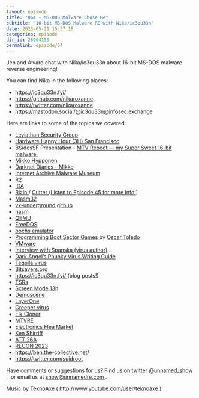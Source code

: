 ```yaml
---
layout: episode
title: "064 - MS-DOS Malware Chose Me"
subtitle: "16-bit MS-DOS Malware RE with Nika/ic3qu33n"
date: 2023-05-21 15:37:18
categories: episode
dir_id: 26904153
permalink: episode/64
---
```

<p dir="ltr">
 Jen and Alvaro chat with Nika/ic3qu33n about 16-bit MS-DOS malware reverse engineering!
</p>
<p dir="ltr">
 You can find Nika in the following places:
</p>
<ul>
 <li dir="ltr">
  <a href="https://ic3qu33n.fyi/">
   https://ic3qu33n.fyi/
  </a>
 </li>
 <li dir="ltr">
  <a href="https://github.com/nikaroxanne">
   https://github.com/nikaroxanne
  </a>
 </li>
 <li dir="ltr">
  <a href="https://twitter.com/nikaroxanne">
   https://twitter.com/nikaroxanne
  </a>
 </li>
 <li dir="ltr">
  <a href="https://mastodon.social/@ic3qu33n@infosec.exchange">
    https://mastodon.social/@ic3qu33n@infosec.exchange
  </a>
 </li>
</ul>
<p dir="ltr">
 Here are links to some of the topics we covered:
</p>
<ul>
 <li dir="ltr">
  <a href="https://www.leviathansecurity.com/">
   Leviathan Security Group
  </a>
 </li>
 <li dir="ltr">
  <a href="https://www.meetup.com/hardwarehappyhoursf/">
   Hardware Happy Hour (3H) San Francisco
  </a>
 </li>
 <li dir="ltr">
  BSidesSF Presentation -
  <a href="https://www.youtube.com/watch?v=XIa0ThCbLfs">
   MTV Reboot — my Super Sweet 16-bit malware.
  </a>
 </li>
 <li dir="ltr">
  <a href="https://mikko.com/">
   Mikko Hypponen
  </a>
 </li>
 <li dir="ltr">
  <a href="https://darknetdiaries.com/episode/74/">
   Darknet Diaries - Mikko
  </a>
 </li>
 <li dir="ltr">
  <a href="https://archive.org/details/malwaremuseum">
   Internet Archive Malware Museum
  </a>
 </li>
 <li dir="ltr">
  <a href="https://rada.re/n/">
   R2
  </a>
 </li>
 <li dir="ltr">
  <a href="https://hex-rays.com/ida-pro/">
   IDA
  </a>
 </li>
 <li dir="ltr">
  <a href="https://rizin.re/">
   Rizin
  </a>
  /
  <a href="https://cutter.re/">
   Cutter
  </a>
  (<a href="https://unnamedre.com/episode/45">Listen to Episode 45 for more info!</a>)
 </li>
 <li dir="ltr">
  <a href="http://www.masm32.com/">
   Masm32
  </a>
 </li>
 <li dir="ltr">
  <a href="https://github.com/vxunderground">
   vx-underground github
  </a>
 </li>
 <li dir="ltr">
  <a href="https://www.nasm.us/">
   nasm
  </a>
 </li>
 <li dir="ltr">
  <a href="https://www.qemu.org/">
   QEMU
  </a>
 </li>
 <li dir="ltr">
  <a href="https://www.freedos.org/">
   FreeDOS
  </a>
 </li>
 <li dir="ltr">
  <a href="https://bochs.sourceforge.io/">
   bochs emulator
  </a>
 </li>
 <li dir="ltr">
  <a href="https://www.lulu.com/shop/oscar-toledo-gutierrez/programming-boot-sector-games/paperbproduct-24188564.html?page=1&amp;pageSize=4">
   Programming Boot Sector Games
  </a>
  by
  <a href="https://nanochess.org/">
   Oscar Toledo
  </a>
 </li>
 <li dir="ltr">
  <a href="https://www.vmware.com/">
   VMware
  </a>
 </li>
 <li dir="ltr">
  <a href="https://web.archive.org/web/20131102043450/http://vxheaven.org/lib/static/vdat/ivspansk.htm">
   Interview with Spanska (virus author)
  </a>
 </li>
 <li dir="ltr">
  <a href="https://github.com/maestron/hacking-tutorials/blob/masDark%20Angel's%20Phunky%20Virus%20Writing%20Guide%20.txt">
   Dark Angel’s Phunky Virus Writing Guide
  </a>
 </li>
 <li dir="ltr">
  <a href="http://virus.wikidot.com/tequila">
   Tequila virus
  </a>
 </li>
 <li dir="ltr">
  <a href="http://www.bitsavers.org/">
   Bitsavers.org
  </a>
 </li>
 <li dir="ltr">
  <a href="https://ic3qu33n.fyi/">
   https://ic3qu33n.fyi/
  </a>
  (blog posts!)
 </li>
 <li dir="ltr">
  <a href="https://en.wikipedia.org/wiki/Terminate-and-stay-resident_program">
   TSRs
  </a>
 </li>
 <li dir="ltr">
  <a href="https://en.wikipedia.org/wiki/Mode_13h">
   Screen Mode 13h
  </a>
 </li>
 <li dir="ltr">
  <a href="https://en.wikipedia.org/wiki/Demoscene">
   Demoscene
  </a>
 </li>
 <li dir="ltr">
  <a href="https://l1demo.org/">
   LayerOne
  </a>
 </li>
 <li dir="ltr">
  <a href="https://en.wikipedia.org/wiki/Creeper_and_Reaper">
   Creeper virus
  </a>
 </li>
 <li dir="ltr">
  <a href="https://en.wikipedia.org/wiki/Elk_Cloner">
   Elk Cloner
  </a>
 </li>
 <li dir="ltr">
  <a href="https://www.meetup.com/mountain-view-reverse-engineering-meetup/">
   MTVRE
  </a>
 </li>
 <li dir="ltr">
  <a href="https://www.electronicsfleamarket.com/">
   Electronics Flea Market
  </a>
 </li>
 <li dir="ltr">
  <a href="https://www.righto.com/">
   Ken Shirriff
  </a>
 </li>
 <li dir="ltr">
  <a href="https://github.com/diamondman/att26a">
   ATT 26A
  </a>
 </li>
 <li dir="ltr">
  <a href="https://recon.cx/2023/">
   RECON 2023
  </a>
 </li>
 <li dir="ltr">
  <a href="https://ben.the-collective.net/">
   https://ben.the-collective.net/
  </a>
 </li>
 <li dir="ltr">
  <a href="https://twitter.com/suidroot">
   https://twitter.com/suidroot
  </a>
 </li>
</ul>
<p dir="ltr">
 Have comments or suggestions for us? Find us on twitter
 <a href="https://twitter.com/unnamed_show">
  @unnamed_show
 </a>
 ,  or email us at
 <a href="mailto:show@unnamedre.com">
  show@unnamedre.com
 </a>
 .
</p>
<p dir="ltr">
 Music by
 <a href="http://www.teknoaxe.com">
  TeknoAxe
 </a>
 (
 <a href="http://www.youtube.com/user/teknoaxe">
  http://www.youtube.com/user/teknoaxe
 </a>
 )
</p>
<p>
</p>
